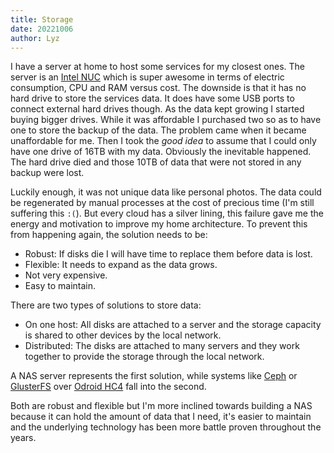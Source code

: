```yaml
---
title: Storage
date: 20221006
author: Lyz
---
```


I have a server at home to host some services for my closest ones. The server is
an [Intel
NUC](https://www.intel.com/content/www/us/en/products/details/nuc.html) which is
super awesome in terms of electric consumption, CPU and RAM versus cost. The
downside is that it has no hard drive to store the services data. It does have
some USB ports to connect external hard drives though. As the data kept growing
I started buying bigger drives. While it was affordable I purchased two so as to
have one to store the backup of the data. The problem came when it became
unaffordable for me. Then I took the *good idea* to assume that I could only have one
drive of 16TB with my data. Obviously the inevitable happened. The hard drive
died and those 10TB of data that were not stored in any backup were lost.

Luckily enough, it was not unique data like personal photos. The data could
be regenerated by manual processes at the cost of precious time (I'm still
suffering this `:(`). But every cloud has a silver lining, this failure gave me
the energy and motivation to improve my home architecture. To prevent this from
happening again, the solution needs to be:

* Robust: If disks die I will have time to replace them before data is lost.
* Flexible: It needs to expand as the data grows.
* Not very expensive.
* Easy to maintain.

There are two types of solutions to store data:

* On one host: All disks are attached to a server and the storage capacity is
    shared to other devices by the local network.
* Distributed: The disks are attached to many servers and they work together to
    provide the storage through the local network.

A NAS server represents the first solution, while systems like
[Ceph](https://ceph.io/en/) or [GlusterFS](https://www.gluster.org/) over [Odroid HC4](https://www.odroid.co.uk/ODROID-HC4) fall into the second.

Both are robust and flexible but I'm more inclined towards building
a NAS because it can hold the amount of data that I need, it's easier
to maintain and the underlying technology has been more battle proven throughout
the years.
